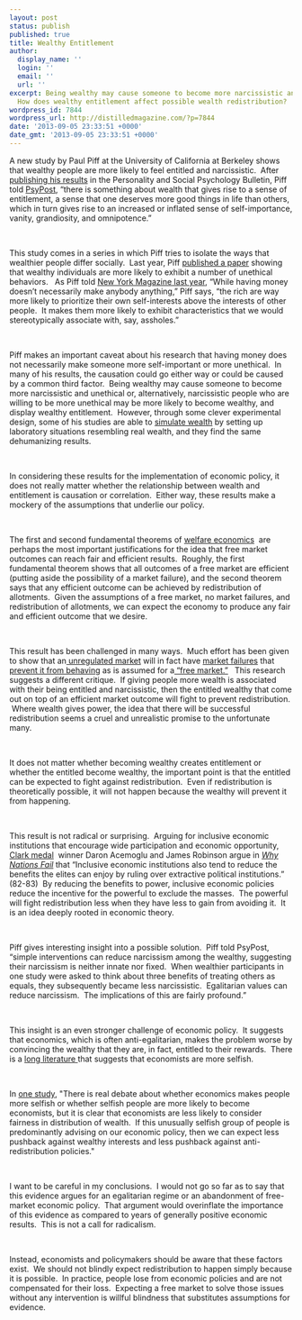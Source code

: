 ```yaml
---
layout: post
status: publish
published: true
title: Wealthy Entitlement
author:
  display_name: ''
  login: ''
  email: ''
  url: ''
excerpt: Being wealthy may cause some­one to become more nar­cis­sis­tic and uneth­i­cal.
  How does wealthy entitlement affect possible wealth redistribution?
wordpress_id: 7844
wordpress_url: http://distilledmagazine.com/?p=7844
date: '2013-09-05 23:33:51 +0000'
date_gmt: '2013-09-05 23:33:51 +0000'
---
```

<p dir="ltr">A new study by Paul Piff at the University of California at Berkeley shows that wealthy people are more likely to feel entitled and narcissistic.  After <a href="http://psp.sagepub.com/content/early/2013/08/19/0146167213501699.abstract" target="_blank">publishing his results</a> in the Personality and Social Psychology Bulletin, Piff told <a href="http://www.psypost.org/2013/08/researcher-finds-wealth-shapes-an-ideology-of-self-interest-and-entitlement-19832" target="_blank">PsyPost</a>, “there is something about wealth that gives rise to a sense of entitlement, a sense that one deserves more good things in life than others, which in turn gives rise to an increased or inflated sense of self-importance, vanity, grandiosity, and omnipotence.”</p>
<p>&nbsp;</p>
<p dir="ltr">This study comes in a series in which Piff tries to isolate the ways that wealthier people differ socially.  Last year, Piff <a href="http://www.pnas.org/content/early/2012/02/21/1118373109" target="_blank">published a paper</a> showing that wealthy individuals are more likely to exhibit a number of unethical behaviors.   As Piff told <a href="http://nymag.com/news/features/money-brain-2012-7" target="_blank">New York Magazine last year</a>, “While having money doesn’t necessarily make anybody anything,” Piff says, “the rich are way more likely to prioritize their own self-interests above the interests of other people.  It makes them more likely to exhibit characteristics that we would stereotypically associate with, say, assholes.”</p>
<p>&nbsp;</p>
<p dir="ltr">Piff makes an important caveat about his research that having money does not necessarily make someone more self-important or more unethical.  In many of his results, the causation could go either way or could be caused by a common third factor.  Being wealthy may cause someone to become more narcissistic and unethical or, alternatively, narcissistic people who are willing to be more unethical may be more likely to become wealthy, and display wealthy entitlement.  However, through some clever experimental design, some of his studies are able to <a href="http://nymag.com/news/features/money-brain-2012-7/" target="_blank">simulate wealth</a> by setting up laboratory situations resembling real wealth, and they find the same dehumanizing results.</p>
<p>&nbsp;</p>
<p dir="ltr">In considering these results for the implementation of economic policy, it does not really matter whether the relationship between wealth and entitlement is causation or correlation.  Either way, these results make a mockery of the assumptions that underlie our policy.</p>
<p>&nbsp;</p>
<p dir="ltr">The first and second fundamental theorems of <a href="http://en.wikipedia.org/wiki/Fundamental_theorems_of_welfare_economics" target="_blank">welfare economics</a>  are perhaps the most important justifications for the idea that free market outcomes can reach fair and efficient results.  Roughly, the first fundamental theorem shows that all outcomes of a free market are efficient (putting aside the possibility of a market failure), and the second theorem says that any efficient outcome can be achieved by redistribution of allotments.  Given the assumptions of a free market, no market failures, and redistribution of allotments, we can expect the economy to produce any fair and efficient outcome that we desire.</p>
<p>&nbsp;</p>
<p dir="ltr">This result has been challenged in many ways.  Much effort has been given to show that an<a href="http://en.wikipedia.org/wiki/Information_asymmetry" target="_blank"> unregulated market</a> will in fact have <a href="http://en.wikipedia.org/wiki/Externality" target="_blank">market failures</a> that <a href="http://en.wikipedia.org/wiki/Public_good" target="_blank">prevent it from behaving</a> as is assumed for a<a href="http://en.wikipedia.org/wiki/Market_power" target="_blank"> “free market.”</a>   This research suggests a different critique.  If giving people more wealth is associated with their being entitled and narcissistic, then the entitled wealthy that come out on top of an efficient market outcome will fight to prevent redistribution.  Where wealth gives power, the idea that there will be successful redistribution seems a cruel and unrealistic promise to the unfortunate many.</p>
<p>&nbsp;</p>
<p dir="ltr">It does not matter whether becoming wealthy creates entitlement or whether the entitled become wealthy, the important point is that the entitled can be expected to fight against redistribution.  Even if redistribution is theoretically possible, it will not happen because the wealthy will prevent it from happening.</p>
<p>&nbsp;</p>
<p dir="ltr">This result is not radical or surprising.  Arguing for inclusive economic institutions that encourage wide participation and economic opportunity, <a href="http://en.wikipedia.org/wiki/John_Bates_Clark_Medal" target="_blank">Clark medal</a>  winner Daron Acemoglu and James Robinson argue in <a href="http://whynationsfail.com/" target="_blank"><em>Why Nations Fail</em></a> that “Inclusive economic institutions also tend to reduce the benefits the elites can enjoy by ruling over extractive political institutions.” (82-83)  By reducing the benefits to power, inclusive economic policies reduce the incentive for the powerful to exclude the masses.  The powerful will fight redistribution less when they have less to gain from avoiding it.  It is an idea deeply rooted in economic theory.</p>
<p>&nbsp;</p>
<p dir="ltr">Piff gives interesting insight into a possible solution.  Piff told PsyPost, “simple interventions can reduce narcissism among the wealthy, suggesting their narcissism is neither innate nor fixed.  When wealthier participants in one study were asked to think about three benefits of treating others as equals, they subsequently became less narcissistic.  Egalitarian values can reduce narcissism.  The implications of this are fairly profound.”</p>
<p>&nbsp;</p>
<p dir="ltr">This insight is an even stronger challenge of economic policy.  It suggests that economics, which is often anti-egalitarian, makes the problem worse by convincing the wealthy that they are, in fact, entitled to their rewards.  There is a <a href="http://standupeconomist.com/are-economists-selfish-a-lit-review/" target="_blank">long literature </a>that suggests that economists are more selfish.</p>
<p>&nbsp;</p>
<p dir="ltr">In <a href="http://ideas.repec.org/a/eee/pubeco/v15y1981i3p295-310.html" target="_blank">one study</a>, "There is real debate about whether economics makes people more selfish or whether selfish people are more likely to become economists, but it is clear that economists are less likely to consider fairness in distribution of wealth.  If this unusually selfish group of people is predominantly advising on our economic policy, then we can expect less pushback against wealthy interests and less pushback against anti-redistribution policies."</p>
<p>&nbsp;</p>
<p dir="ltr">I want to be careful in my conclusions.  I would not go so far as to say that this evidence argues for an egalitarian regime or an abandonment of free-market economic policy.  That argument would overinflate the importance of this evidence as compared to years of generally positive economic results.  This is not a call for radicalism.</p>
<p>&nbsp;</p>
<p dir="ltr">Instead, economists and policymakers should be aware that these factors exist.  We should not blindly expect redistribution to happen simply because it is possible.  In practice, people lose from economic policies and are not compensated for their loss.  Expecting a free market to solve those issues without any intervention is willful blindness that substitutes assumptions for evidence.</p>
<p>&nbsp;</p>
<p>&nbsp;</p>
